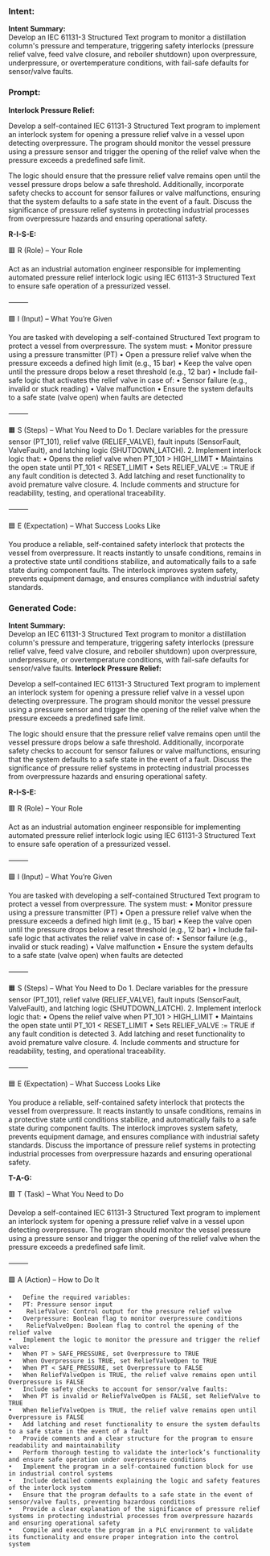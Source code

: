 ### Intent:
**Intent Summary:**  
Develop an IEC 61131-3 Structured Text program to monitor a distillation column's pressure and temperature, triggering safety interlocks (pressure relief valve, feed valve closure, and reboiler shutdown) upon overpressure, underpressure, or overtemperature conditions, with fail-safe defaults for sensor/valve faults.

### Prompt:
**Interlock Pressure Relief:**

Develop a self-contained IEC 61131-3 Structured Text program to implement an interlock system for opening a pressure relief valve in a vessel upon detecting overpressure. The program should monitor the vessel pressure using a pressure sensor and trigger the opening of the relief valve when the pressure exceeds a predefined safe limit.

The logic should ensure that the pressure relief valve remains open until the vessel pressure drops below a safe threshold. Additionally, incorporate safety checks to account for sensor failures or valve malfunctions, ensuring that the system defaults to a safe state in the event of a fault. Discuss the significance of pressure relief systems in protecting industrial processes from overpressure hazards and ensuring operational safety.

**R-I-S-E:**

🟥 R (Role) – Your Role

Act as an industrial automation engineer responsible for implementing automated pressure relief interlock logic using IEC 61131-3 Structured Text to ensure safe operation of a pressurized vessel.

⸻

🟩 I (Input) – What You’re Given

You are tasked with developing a self-contained Structured Text program to protect a vessel from overpressure. The system must:
	•	Monitor pressure using a pressure transmitter (PT)
	•	Open a pressure relief valve when the pressure exceeds a defined high limit (e.g., 15 bar)
	•	Keep the valve open until the pressure drops below a reset threshold (e.g., 12 bar)
	•	Include fail-safe logic that activates the relief valve in case of:
	•	Sensor failure (e.g., invalid or stuck reading)
	•	Valve malfunction
	•	Ensure the system defaults to a safe state (valve open) when faults are detected

⸻

🟧 S (Steps) – What You Need to Do
	1.	Declare variables for the pressure sensor (PT_101), relief valve (RELIEF_VALVE), fault inputs (SensorFault, ValveFault), and latching logic (SHUTDOWN_LATCH).
	2.	Implement interlock logic that:
	•	Opens the relief valve when PT_101 > HIGH_LIMIT
	•	Maintains the open state until PT_101 < RESET_LIMIT
	•	Sets RELIEF_VALVE := TRUE if any fault condition is detected
	3.	Add latching and reset functionality to avoid premature valve closure.
	4.	Include comments and structure for readability, testing, and operational traceability.

⸻

🟦 E (Expectation) – What Success Looks Like

You produce a reliable, self-contained safety interlock that protects the vessel from overpressure. It reacts instantly to unsafe conditions, remains in a protective state until conditions stabilize, and automatically fails to a safe state during component faults. The interlock improves system safety, prevents equipment damage, and ensures compliance with industrial safety standards.

### Generated Code:
**Intent Summary:**  
Develop an IEC 61131-3 Structured Text program to monitor a distillation column's pressure and temperature, triggering safety interlocks (pressure relief valve, feed valve closure, and reboiler shutdown) upon overpressure, underpressure, or overtemperature conditions, with fail-safe defaults for sensor/valve faults.
**Interlock Pressure Relief:**

Develop a self-contained IEC 61131-3 Structured Text program to implement an interlock system for opening a pressure relief valve in a vessel upon detecting overpressure. The program should monitor the vessel pressure using a pressure sensor and trigger the opening of the relief valve when the pressure exceeds a predefined safe limit.

The logic should ensure that the pressure relief valve remains open until the vessel pressure drops below a safe threshold. Additionally, incorporate safety checks to account for sensor failures or valve malfunctions, ensuring that the system defaults to a safe state in the event of a fault. Discuss the significance of pressure relief systems in protecting industrial processes from overpressure hazards and ensuring operational safety.

**R-I-S-E:**

🟥 R (Role) – Your Role

Act as an industrial automation engineer responsible for implementing automated pressure relief interlock logic using IEC 61131-3 Structured Text to ensure safe operation of a pressurized vessel.

⸻

🟩 I (Input) – What You’re Given

You are tasked with developing a self-contained Structured Text program to protect a vessel from overpressure. The system must:
	•	Monitor pressure using a pressure transmitter (PT)
	•	Open a pressure relief valve when the pressure exceeds a defined high limit (e.g., 15 bar)
	•	Keep the valve open until the pressure drops below a reset threshold (e.g., 12 bar)
	•	Include fail-safe logic that activates the relief valve in case of:
	•	Sensor failure (e.g., invalid or stuck reading)
	•	Valve malfunction
	•	Ensure the system defaults to a safe state (valve open) when faults are detected

⸻

🟧 S (Steps) – What You Need to Do
	1.	Declare variables for the pressure sensor (PT_101), relief valve (RELIEF_VALVE), fault inputs (SensorFault, ValveFault), and latching logic (SHUTDOWN_LATCH).
	2.	Implement interlock logic that:
	•	Opens the relief valve when PT_101 > HIGH_LIMIT
	•	Maintains the open state until PT_101 < RESET_LIMIT
	•	Sets RELIEF_VALVE := TRUE if any fault condition is detected
	3.	Add latching and reset functionality to avoid premature valve closure.
	4.	Include comments and structure for readability, testing, and operational traceability.

⸻

🟦 E (Expectation) – What Success Looks Like

You produce a reliable, self-contained safety interlock that protects the vessel from overpressure. It reacts instantly to unsafe conditions, remains in a protective state until conditions stabilize, and automatically fails to a safe state during component faults. The interlock improves system safety, prevents equipment damage, and ensures compliance with industrial safety standards. Discuss the importance of pressure relief systems in protecting industrial processes from overpressure hazards and ensuring operational safety.

**T-A-G:**

🟥 T (Task) – What You Need to Do

Develop a self-contained IEC 61131-3 Structured Text program to implement an interlock system for opening a pressure relief valve in a vessel upon detecting overpressure. The program should monitor the vessel pressure using a pressure sensor and trigger the opening of the relief valve when the pressure exceeds a predefined safe limit.

⸻

🟩 A (Action) – How to Do It

	•	Define the required variables:
	•	PT: Pressure sensor input
	•	 ReliefValve: Control output for the pressure relief valve
	•	Overpressure: Boolean flag to monitor overpressure conditions
	•	 ReliefValveOpen: Boolean flag to control the opening of the relief valve
	•	Implement the logic to monitor the pressure and trigger the relief valve:
	•	When PT > SAFE_PRESSURE, set Overpressure to TRUE
	•	When Overpressure is TRUE, set ReliefValveOpen to TRUE
	•	When PT < SAFE_PRESSURE, set Overpressure to FALSE
	•	When ReliefValveOpen is TRUE, the relief valve remains open until Overpressure is FALSE
	•	Include safety checks to account for sensor/valve faults:
	•	When PT is invalid or ReliefValveOpen is FALSE, set ReliefValve to TRUE
	•	When ReliefValveOpen is TRUE, the relief valve remains open until Overpressure is FALSE
	•	Add latching and reset functionality to ensure the system defaults to a safe state in the event of a fault
	•	Provide comments and a clear structure for the program to ensure readability and maintainability
	•	Perform thorough testing to validate the interlock’s functionality and ensure safe operation under overpressure conditions
	•	Implement the program in a self-contained function block for use in industrial control systems
	•	Include detailed comments explaining the logic and safety features of the interlock system
	•	Ensure that the program defaults to a safe state in the event of sensor/valve faults, preventing hazardous conditions
	•	Provide a clear explanation of the significance of pressure relief systems in protecting industrial processes from overpressure hazards and ensuring operational safety
	•	Compile and execute the program in a PLC environment to validate its functionality and ensure proper integration into the control system
